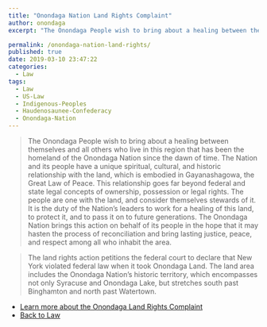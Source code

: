 ```yaml
---
title: "Onondaga Nation Land Rights Complaint"
author: onondaga
excerpt: "The Onondaga People wish to bring about a healing between themselves and all others who live in this region that has been the homeland of the Onondaga Nation since the dawn of time."

permalink: /onondaga-nation-land-rights/
published: true
date: 2019-03-10 23:47:22
categories:
  - Law
tags:
  - Law
  - US-Law
  - Indigenous-Peoples
  - Haudenosaunee-Confederacy
  - Onondaga-Nation
---
```


>The Onondaga People wish to bring about a healing between themselves and all others who live in this region that has been the homeland of the Onondaga Nation since the dawn of time. The Nation and its people have a unique spiritual, cultural, and historic relationship with the land, which is embodied in Gayanashagowa, the Great Law of Peace. This relationship goes far beyond federal and state legal concepts of ownership, possession or legal rights. The people are one with the land, and consider themselves stewards of it. It is the duty of the Nation’s leaders to work for a healing of this land, to protect it, and to pass it on to future generations. The Onondaga Nation brings this action on behalf of its people in the hope that it may hasten the process of reconciliation and bring lasting justice, peace, and respect among all who inhabit the area.

> The land rights action petitions the federal court to declare that New York violated federal law when it took Onondaga Land. The land area includes the Onondaga Nation’s historic territory, which encompasses not only Syracuse and Onondaga Lake, but stretches south past Binghamton and north past Watertown.

- [Learn more about the Onondaga Land Rights Complaint](https://www.onondaganation.org/land-rights/complaint/)
- [Back to Law](/law/)
